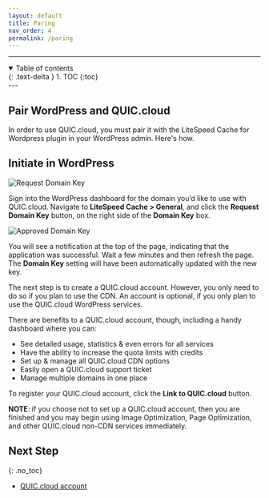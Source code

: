 ```yaml
---
layout: default
title: Paring
nav_order: 4
permalink: /paring
---
```


---
<details open markdown="block">
  <summary>
    Table of contents
  </summary>
  {: .text-delta }
1. TOC
{:toc}

</details>
---

## Pair WordPress and QUIC.cloud



In order to use QUIC.cloud, you must pair it with the LiteSpeed Cache for Wordpress plugin in your WordPress admin. Here's how.

Initiate in WordPress
---------------------

![Request Domain Key](https://quic.cloud/wp-content/uploads/2020/08/General-Settings.png)

Sign into the WordPress dashboard for the domain you’d like to use with QUIC.cloud. Navigate to **LiteSpeed Cache > General**, and click the **Request Domain Key** button, on the right side of the **Domain Key** box.

![Approved Domain Key](https://quic.cloud/wp-content/uploads/2020/08/Approved-Domain-Key.png)

You will see a notification at the top of the page, indicating that the application was successful. Wait a few minutes and then refresh the page. The **Domain Key** setting will have been automatically updated with the new key.

The next step is to create a QUIC.cloud account. However, you only need to do so if you plan to use the CDN. An account is optional, if you only plan to use the QUIC.cloud WordPress services.

There are benefits to a QUIC.cloud account, though, including a handy dashboard where you can:

*   See detailed usage, statistics & even errors for all services
*   Have the ability to increase the quota limits with credits
*   Set up & manage all QUIC.cloud CDN options
*   Easily open a QUIC.cloud support ticket
*   Manage multiple domains in one place

To register your QUIC.cloud account, click the **Link to QUIC.cloud** button.

**NOTE**: if you choose not to set up a QUIC.cloud account, then you are finished and you may begin using Image Optimization, Page Optimization, and other QUIC.cloud non-CDN services immediately.

## Next Step
{: .no_toc} 

- [QUIC.cloud account](/account)
